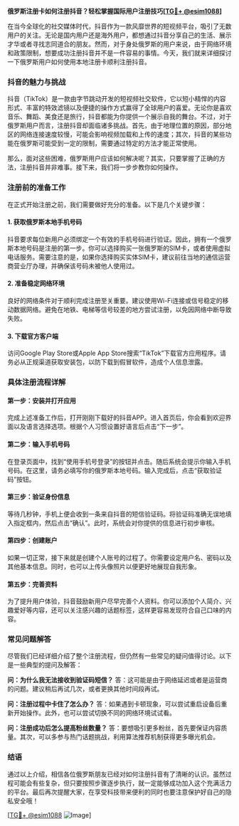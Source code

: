 **俄罗斯注册卡如何注册抖音？轻松掌握国际用户注册技巧[[TG💪+ @esim1088](https://t.me/s/esim1088)]**

在当今全球化的社交媒体时代，抖音作为一款风靡世界的短视频平台，吸引了无数用户的关注。无论是国内用户还是海外用户，都想通过抖音分享自己的生活、展示才华或者寻找志同道合的朋友。然而，对于身处俄罗斯的用户来说，由于网络环境和政策限制，想要成功注册抖音并不是一件容易的事情。今天，我们就来详细探讨一下俄罗斯用户如何使用本地注册卡顺利注册抖音。

### 抖音的魅力与挑战

抖音（TikTok）是一款由字节跳动开发的短视频社交软件，它以短小精悍的内容形式、丰富的特效滤镜以及便捷的操作方式赢得了全球用户的喜爱。无论你是喜欢音乐、舞蹈、美食还是旅行，抖音都能为你提供一个展示自我的舞台。不过，对于俄罗斯用户而言，注册抖音却面临诸多挑战。首先，由于地理位置的原因，部分地区的网络连接速度较慢，可能会影响视频加载和上传的速度；其次，抖音的某些功能在俄罗斯可能受到一定的限制，需要通过特定的方法才能正常使用。

那么，面对这些困难，俄罗斯用户应该如何解决呢？其实，只要掌握了正确的方法，注册抖音并非难事。接下来，我们将一步步教你如何操作。

### 注册前的准备工作

在正式开始注册之前，我们需要做好充分的准备。以下是几个关键步骤：

#### 1. 获取俄罗斯本地手机号码
抖音要求每位新用户必须绑定一个有效的手机号码进行验证。因此，拥有一个俄罗斯本地号码是注册的第一步。你可以选择购买一张俄罗斯的SIM卡，或者使用虚拟电话服务。需要注意的是，如果你选择购买实体SIM卡，建议前往当地的通信运营商营业厅办理，并确保该号码未被他人使用过。

#### 2. 准备稳定网络环境
良好的网络条件对于顺利完成注册至关重要。建议使用Wi-Fi连接或信号稳定的移动数据网络。避免在地铁、电梯等信号较差的地方尝试注册，以免因网络中断导致失败。

#### 3. 下载官方客户端
访问Google Play Store或Apple App Store搜索“TikTok”下载官方应用程序。请务必从正规渠道获取安装包，以防下载到假冒软件，造成个人信息泄露。

### 具体注册流程详解

#### 第一步：安装并打开应用
完成上述准备工作后，打开刚刚下载好的抖音APP。进入首页后，你会看到欢迎界面以及语言选择选项。根据个人习惯设置好语言后点击“下一步”。

#### 第二步：输入手机号码
在登录页面中，找到“使用手机号登录”的按钮并点击。随后系统会提示你输入手机号码。在这里，请务必填写你的俄罗斯本地号码。输入完成后，点击“获取验证码”按钮。

#### 第三步：验证身份信息
等待几秒钟，手机上便会收到一条来自抖音的短信验证码。将验证码准确无误地填入指定框内，然后点击“确认”。此时，系统会对你提供的信息进行初步审核。

#### 第四步：创建账户
如果一切正常，接下来就是创建个人账号的过程了。你需要设定用户名、密码以及其他基本信息。同时，也可以上传头像照片以便更好地展现自我形象。

#### 第五步：完善资料
为了提升用户体验，抖音鼓励新用户尽早完善个人资料。你可以添加个人简介、兴趣爱好等内容，还可以关注感兴趣的话题标签，这样更容易发现符合自己口味的内容。

### 常见问题解答

尽管我们已经详细介绍了整个注册流程，但仍然有一些常见的疑问值得讨论。以下是一些典型的提问及解答：

**问：为什么我无法接收到验证码短信？**
答：这可能是由于网络延迟或者是运营商的问题。建议稍后再试几次，或者更换其他时间段再试。

**问：注册过程中卡住了怎么办？**
答：如果遇到卡顿现象，可以尝试重启设备后重新开始操作。此外，也可以尝试切换不同的网络环境试试看。

**问：注册成功后怎么提高粉丝数量？**
答：要想吸引更多粉丝，首先要保证内容质量。其次，可以多参与热门话题挑战，利用算法推荐机制获得更多曝光机会。

### 结语

通过以上介绍，相信各位俄罗斯朋友已经对如何注册抖音有了清晰的认识。虽然过程可能会有些复杂，但只要按照步骤逐步执行，就一定能够成功加入这个充满活力的平台。最后再次提醒大家，在享受科技带来便利的同时也要注意保护好自己的隐私安全哦！

[[TG💪+ @esim1088](https://t.me/s/esim1088) ![Image](https://i.postimg.cc/4NQfJmqS/Snipaste-2025-05-13-00-14-12.png)]